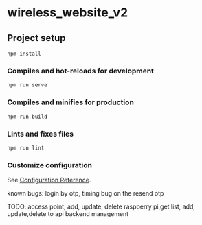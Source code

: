 # wireless_website_v2

## Project setup
```
npm install
```

### Compiles and hot-reloads for development
```
npm run serve
```

### Compiles and minifies for production
```
npm run build
```

### Lints and fixes files
```
npm run lint
```

### Customize configuration
See [Configuration Reference](https://cli.vuejs.org/config/).

known bugs:
login by otp, timing bug on the resend otp


TODO:
access point, add, update, delete
raspberry pi,get list, add, update,delete to api
backend management
